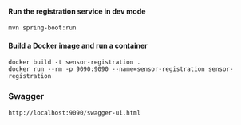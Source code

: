 #### Run the registration service in dev mode
``
mvn spring-boot:run
``
#### Build a Docker image and run a container
``
docker build -t sensor-registration .
``
<br />
``
docker run --rm -p 9090:9090 --name=sensor-registration sensor-registration
``

### Swagger
``
http://localhost:9090/swagger-ui.html
``

